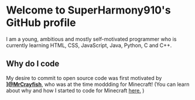 # Welcome to SuperHarmony910's GitHub profile

I am a young, ambitious and mostly self-motivated programmer who is currently learning HTML, CSS, JavaScript, Java, Python, C and C++.

## Why do I code  

My desire to commit to open source code was first motivated by <strong>][@MrCrayfish](https://github.com/MrCrayfish)</strong>, who was at the time moddding for Minecraft!
(You can learn about why and how I started to code for Minecraft [here.](https://superharmony910.github.io/modification-builder) )
